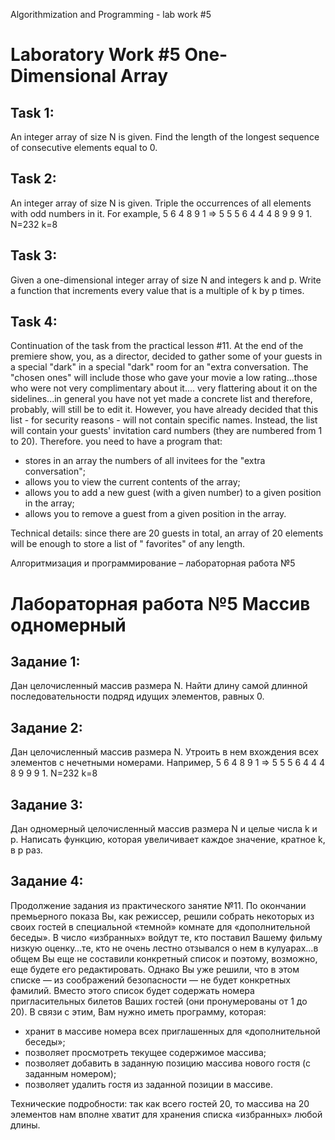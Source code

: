 Algorithmization and Programming - lab work #5

# Laboratory Work #5 One-Dimensional Array

## **Task 1:**

An integer array of size N is given. Find the length of the longest sequence of consecutive elements equal to 0.

## **Task 2:**

An integer array of size N is given. Triple the occurrences of all elements with odd numbers in it. For example, 5 6 4 8
9
1 => 5 5 5 6 4 4 4 8 9 9 9 1.
N=232 k=8

## **Task 3:**

Given a one-dimensional integer array of size N and integers k and p. Write a function that increments every
value that is a multiple of k by p times.

## **Task 4:**

Continuation of the task from the practical lesson #11.
At the end of the premiere show, you, as a director, decided to gather some of your guests in a special "dark"
in a special "dark" room for an "extra conversation. The "chosen ones" will include those who gave your movie a low
rating...those who were not very complimentary about it....
very flattering about it on the sidelines...in general you have not yet made a concrete list and therefore, probably,
will still be
to edit it. However, you have already decided that this list - for security reasons - will not contain specific names.
Instead, the list will contain your guests' invitation card numbers (they are numbered from 1 to 20). Therefore.
you need to have a program that:

- stores in an array the numbers of all invitees for the "extra conversation";
- allows you to view the current contents of the array;
- allows you to add a new guest (with a given number) to a given position in the array;
- allows you to remove a guest from a given position in the array.

Technical details: since there are 20 guests in total, an array of 20 elements will be enough to store a list of "
favorites" of any length.

Алгоритмизация и программирование – лабораторная работа №5

# Лабораторная работа №5 Массив одномерный

## **Задание 1:**

Дан целочисленный массив размера N. Найти длину самой длинной последовательности подряд идущих элементов, равных 0.

## **Задание 2:**

Дан целочисленный массив размера N. Утроить в нем вхождения всех элементов с нечетными номерами. Например, 5 6 4 8 9
1 => 5 5 5 6 4 4 4 8 9 9 9 1.
N=232 k=8

## **Задание 3:**

Дан одномерный целочисленный массив размера N и целые числа k и р. Написать функцию, которая увеличивает каждое
значение, кратное k, в р раз.

## **Задание 4:**

Продолжение задания из практического занятие №11.
По окончании премьерного показа Вы, как режиссер, решили собрать некоторых из своих гостей в специальной «темной»
комнате для «дополнительной беседы». В число «избранных» войдут те, кто поставил Вашему фильму низкую оценку…те, кто не
очень лестно отзывался о нем в кулуарах…в общем Вы еще не составили конкретный список и поэтому, возможно, еще будете
его редактировать. Однако Вы уже решили, что в этом списке — из соображений безопасности — не будет конкретных фамилий.
Вместо этого список будет содержать номера пригласительных билетов Ваших гостей (они пронумерованы от 1 до 20). В связи
с этим, Вам нужно иметь программу, которая:

- хранит в массиве номера всех приглашенных для «дополнительной беседы»;
- позволяет просмотреть текущее содержимое массива;
- позволяет добавить в заданную позицию массива нового гостя (с заданным номером);
- позволяет удалить гостя из заданной позиции в массиве.

Технические подробности: так как всего гостей 20, то массива на 20 элементов нам вполне хватит для хранения списка
«избранных» любой длины.
